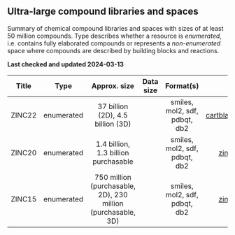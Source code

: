 ## Ultra-large compound libraries and spaces

Summary of chemical compound libraries and spaces with sizes of at least 50 million compounds. Type describes whether a resource is *enumerated*, i.e. contains fully elaborated compounds or represents a *non-enumerated* space
where compounds are described by building blocks and reactions.

**Last checked and updated 2024-03-13**

|Title|Type|Approx. size|Data size| Format(s)|URL|Reference DOI(s)|
|:--:|:--:|:--:|:--:|:--:|:--:|:--:|
|ZINC22| enumerated | 37 billion (2D), 4.5 billion (3D)|  |smiles, mol2, sdf, pdbqt, db2 |[cartblanche22.docking.org/](https://cartblanche22.docking.org/)|[DOI 10.1021/acs.jcim.2c01253](https://doi.org/10.1021/acs.jcim.2c01253)|
|ZINC20| enumerated | 1.4 billion, 1.3 billion purchasable |  |smiles, mol2, sdf, pdbqt, db2 |[zinc20.docking.org/](https://zinc20.docking.org/)|[DOI 10.1021/acs.jcim.0c00675](https://doi.org/10.1021/acs.jcim.0c00675)|
|ZINC15| enumerated | 750 million (purchasable, 2D), 230 million (purchasable, 3D) |  |smiles, mol2, sdf, pdbqt, db2 |[zinc15.docking.org/](https://zinc15.docking.org/)|[DOI 10.1021/acs.jcim.5b00559](https://doi.org/10.1021/acs.jcim.5b00559)|
